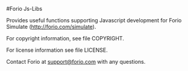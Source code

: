 #Forio Js-Libs

Provides useful functions supporting Javascript development for Forio Simulate (http://forio.com/simulate).

For copyright information, see file COPYRIGHT.

For license information see file LICENSE.

Contact Forio at support@forio.com with any questions.
